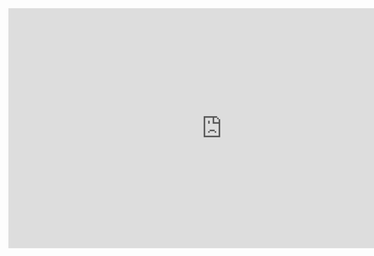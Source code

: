 <div class="videoWrapper">
	<iframe width="854" height="480" src="https://www.youtube.com/embed/IjNusHQOhTM" frameborder="0" allowfullscreen></iframe>
</div>